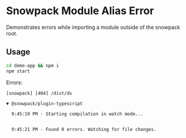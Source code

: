 # Snowpack Module Alias Error

Demonstrates errors while importing a module outside of the snowpack root.

## Usage

```sh
cd demo-app && npm i
npm start
```

Errors:

```log
[snowpack] [404] /dist/ds

▼ @snowpack/plugin-typescript

  9:45:19 PM - Starting compilation in watch mode...


  9:45:21 PM - Found 0 errors. Watching for file changes.
```
